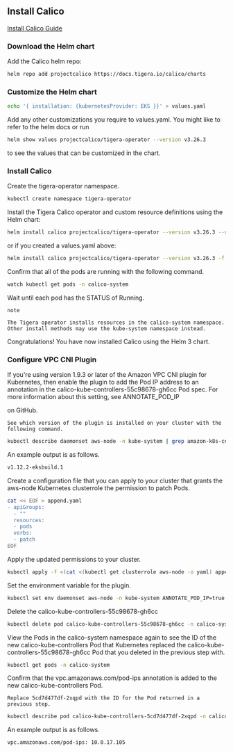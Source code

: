 ## Install Calico


[Install Calico Guide](https://docs.tigera.io/calico/3.25/getting-started/kubernetes/helm#install-calico)


### Download the Helm chart

Add the Calico helm repo:

```bash
helm repo add projectcalico https://docs.tigera.io/calico/charts
```
### Customize the Helm chart


```bash
echo '{ installation: {kubernetesProvider: EKS }}' > values.yaml
```

Add any other customizations you require to values.yaml. You might like to refer to the helm docs or run

```bash
helm show values projectcalico/tigera-operator --version v3.26.3
```
to see the values that can be customized in the chart.

### Install Calico

Create the tigera-operator namespace.

```bash
kubectl create namespace tigera-operator
```
Install the Tigera Calico operator and custom resource definitions using the Helm chart:

```bash
helm install calico projectcalico/tigera-operator --version v3.26.3 --namespace tigera-operator
```
or if you created a values.yaml above:

```bash
helm install calico projectcalico/tigera-operator --version v3.26.3 -f values.yaml --namespace tigera-operator
```

Confirm that all of the pods are running with the following command.

```bash
watch kubectl get pods -n calico-system
```
Wait until each pod has the STATUS of Running.

    note

    The Tigera operator installs resources in the calico-system namespace. Other install methods may use the kube-system namespace instead.

Congratulations! You have now installed Calico using the Helm 3 chart.


### Configure VPC CNI Plugin

If you're using version 1.9.3 or later of the Amazon VPC CNI plugin for Kubernetes, then enable the plugin to add the Pod IP address to an annotation in the calico-kube-controllers-55c98678-gh6cc Pod spec. For more information about this setting, see ANNOTATE_POD_IP

on GitHub.

    See which version of the plugin is installed on your cluster with the following command.

```bash
kubectl describe daemonset aws-node -n kube-system | grep amazon-k8s-cni: | cut -d ":" -f 3
```
An example output is as follows.

```bash
v1.12.2-eksbuild.1
```
Create a configuration file that you can apply to your cluster that grants the aws-node Kubernetes clusterrole the permission to patch Pods.

```bash
cat << EOF > append.yaml
- apiGroups:
  - ""
  resources:
  - pods
  verbs:
  - patch
EOF
```

Apply the updated permissions to your cluster.

```bash
kubectl apply -f <(cat <(kubectl get clusterrole aws-node -o yaml) append.yaml)
```
Set the environment variable for the plugin.

```bash
kubectl set env daemonset aws-node -n kube-system ANNOTATE_POD_IP=true
```
Delete the calico-kube-controllers-55c98678-gh6cc

```bash
kubectl delete pod calico-kube-controllers-55c98678-gh6cc -n calico-system
```
View the Pods in the calico-system namespace again to see the ID of the new calico-kube-controllers Pod that Kubernetes replaced the calico-kube-controllers-55c98678-gh6cc Pod that you deleted in the previous step with.

```bash
kubectl get pods -n calico-system
```
Confirm that the vpc.amazonaws.com/pod-ips annotation is added to the new calico-kube-controllers Pod.

    Replace 5cd7d477df-2xqpd with the ID for the Pod returned in a previous step.

```bash
kubectl describe pod calico-kube-controllers-5cd7d477df-2xqpd -n calico-system | grep vpc.amazonaws.com/pod-ips
```
An example output is as follows.
```bash
vpc.amazonaws.com/pod-ips: 10.0.17.105
```
